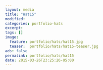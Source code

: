 ```yaml
---
layout: media
title: "Hat15"
modified:
categories: portfolio-hats
excerpt:
tags: []
image:
  feature: portfolio/hats/hat15.jpg
  teaser:  portfolio/hats/hat15-teaser.jpg
ads: false
permalink: portfolio/hats/hat15
date: 2015-03-26T23:25:26-05:00
---
```


